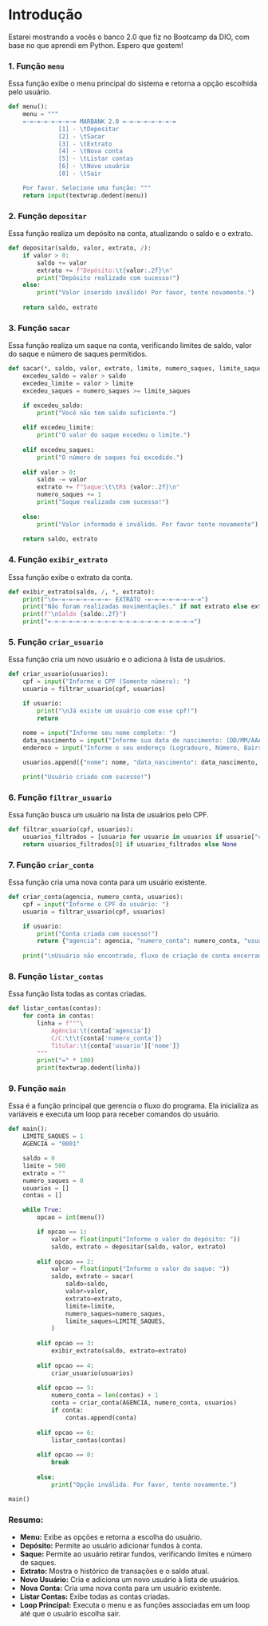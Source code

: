 # Introdução
Estarei mostrando a vocês o banco 2.0 que fiz no Bootcamp da DIO, com base no que aprendi em Python. Espero que gostem!

### 1. Função `menu`
Essa função exibe o menu principal do sistema e retorna a opção escolhida pelo usuário.

```python
def menu():
    menu = """
    =-=-=-=-=-=-=-= MARBANK 2.0 =-=-=-=-=-=-=-=
              [1] - \tDepositar
              [2] - \tSacar
              [3] - \tExtrato
              [4] - \tNova conta
              [5] - \tListar contas
              [6] - \tNovo usuário
              [0] - \tSair

    Por favor. Selecione uma função: """
    return input(textwrap.dedent(menu))
```

### 2. Função `depositar`
Essa função realiza um depósito na conta, atualizando o saldo e o extrato.

```python
def depositar(saldo, valor, extrato, /):
    if valor > 0:
        saldo += valor
        extrato += f"Depósito:\t{valor:.2f}\n"
        print("Depósito realizado com sucesso!")
    else:
        print("Valor inserido inválido! Por favor, tente novamente.")
    
    return saldo, extrato
```

### 3. Função `sacar`
Essa função realiza um saque na conta, verificando limites de saldo, valor do saque e número de saques permitidos.

```python
def sacar(*, saldo, valor, extrato, limite, numero_saques, limite_saques):
    excedeu_saldo = valor > saldo
    excedeu_limite = valor > limite
    excedeu_saques = numero_saques >= limite_saques

    if excedeu_saldo:
        print("Você não tem saldo suficiente.")
    
    elif excedeu_limite:
        print("O valor do saque excedeu o limite.")
    
    elif excedeu_saques:
        print("O número de saques foi excedido.")
    
    elif valor > 0:
        saldo -= valor
        extrato += f"Saque:\t\tR$ {valor:.2f}\n"
        numero_saques += 1
        print("Saque realizado com sucesso!")
    
    else:
        print("Valor informado é inválido. Por favor tente novamente")
    
    return saldo, extrato
```

### 4. Função `exibir_extrato`
Essa função exibe o extrato da conta.

```python
def exibir_extrato(saldo, /, *, extrato):
    print("\n=-=-=-=-=-=-=-=- EXTRATO -=-=-=-=-=-=-=-=")
    print("Não foram realizadas movimentações." if not extrato else extrato)
    print(f"\nSaldo {saldo:.2f}")
    print("=-=-=-=-=-=-=-=-=-=-=-=-=-=-=-=-=-=-=-=-=")
```

### 5. Função `criar_usuario`
Essa função cria um novo usuário e o adiciona à lista de usuários.

```python
def criar_usuario(usuarios):
    cpf = input("Informe o CPF (Somente número): ")
    usuario = filtrar_usuario(cpf, usuarios)

    if usuario:
        print("\nJá existe um usuário com esse cpf!")
        return
    
    nome = input("Informe seu nome completo: ")
    data_nascimento = input("Informe sua data de nascimento: (DD/MM/AAAA): ")
    endereco = input("Informe o seu endereço (Logradouro, Número, Bairro, Cidade - Sigla do estado): ")

    usuarios.append({"nome": nome, "data_nascimento": data_nascimento, "cpf": cpf, "endereco": endereco})

    print("Usuário criado com sucesso!")
```

### 6. Função `filtrar_usuario`
Essa função busca um usuário na lista de usuários pelo CPF.

```python
def filtrar_usuario(cpf, usuarios):
    usuarios_filtrados = [usuario for usuario in usuarios if usuario["cpf"] == cpf]
    return usuarios_filtrados[0] if usuarios_filtrados else None
```

### 7. Função `criar_conta`
Essa função cria uma nova conta para um usuário existente.

```python
def criar_conta(agencia, numero_conta, usuarios):
    cpf = input("Informe o CPF do usuário: ")
    usuario = filtrar_usuario(cpf, usuarios)

    if usuario:
        print("Conta criada com sucesso!")
        return {"agencia": agencia, "numero_conta": numero_conta, "usuario": usuario}
    
    print("\nUsuário não encontrado, fluxo de criação de conta encerrado!")
```

### 8. Função `listar_contas`
Essa função lista todas as contas criadas.

```python
def listar_contas(contas):
    for conta in contas:
        linha = f"""\
            Agência:\t{conta['agencia']}
            C/C:\t\t{conta['numero_conta']}
            Titular:\t{conta['usuario']['nome']}
        """
        print("=" * 100)
        print(textwrap.dedent(linha))
```

### 9. Função `main`
Essa é a função principal que gerencia o fluxo do programa. Ela inicializa as variáveis e executa um loop para receber comandos do usuário.

```python
def main():
    LIMITE_SAQUES = 1
    AGENCIA = "0001"

    saldo = 0
    limite = 500
    extrato = ""
    numero_saques = 0
    usuarios = []
    contas = []

    while True: 
        opcao = int(menu())

        if opcao == 1:
            valor = float(input("Informe o valor do depósito: "))
            saldo, extrato = depositar(saldo, valor, extrato)
        
        elif opcao == 2:
            valor = float(input("Informe o valor do saque: "))
            saldo, extrato = sacar(
                saldo=saldo,
                valor=valor,
                extrato=extrato,
                limite=limite,
                numero_saques=numero_saques,
                limite_saques=LIMITE_SAQUES,
            )
        
        elif opcao == 3:
            exibir_extrato(saldo, extrato=extrato)
        
        elif opcao == 4:
            criar_usuario(usuarios)
        
        elif opcao == 5:
            numero_conta = len(contas) + 1
            conta = criar_conta(AGENCIA, numero_conta, usuarios)
            if conta:
                contas.append(conta)
        
        elif opcao == 6:
            listar_contas(contas)
        
        elif opcao == 0:
            break
        
        else:
            print("Opção inválida. Por favor, tente novamente.")

main()
```

### Resumo:
- **Menu:** Exibe as opções e retorna a escolha do usuário.
- **Depósito:** Permite ao usuário adicionar fundos à conta.
- **Saque:** Permite ao usuário retirar fundos, verificando limites e número de saques.
- **Extrato:** Mostra o histórico de transações e o saldo atual.
- **Novo Usuário:** Cria e adiciona um novo usuário à lista de usuários.
- **Nova Conta:** Cria uma nova conta para um usuário existente.
- **Listar Contas:** Exibe todas as contas criadas.
- **Loop Principal:** Executa o menu e as funções associadas em um loop até que o usuário escolha sair.
